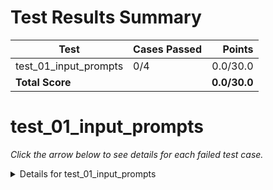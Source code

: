 # Test Results Summary

<table>
<thead><tr><th>Test</th><th>Cases Passed</th><th style='text-align:right'>Points</th></tr></thead>
<tbody>
<tr><td>test_01_input_prompts</td><td>0/4</td><td style='text-align:right'>0.0/30.0</td></tr>
<tr><td colspan='2'><strong>Total Score</strong></td><td style='text-align:right'><strong>0.0/30.0</strong></td></tr>
</tbody></table>

# test_01_input_prompts

_Click the arrow below to see details for each failed test case._

<details><summary>Details for test_01_input_prompts</summary>

<br>

<details><summary>Test Case 1 — Using 10 as input</summary>


## Test Case 1 — Using 10 as input
### Error Message (what went wrong):
While trying to run test_01_input_prompts, the automated test couldn't complete because your code called an input() function more times than it should have.

### How to fix it:
This error was very likely caused by your code asking for more input() calls than the input test case expected. To see where this is happening in your code, run your code and input THESE EXACT INPUTS IN THIS ORDER (without the quotations):
```
1: "10"
```
Your code should end after all of those inputs have been entered. If, after entering those exact inputs in that order, your code asks for another input, THAT is the cause of this error. You likely wrote an if statement or loop in a way that it is asking for inputs again. Make it so your code doesn't ask for any more inputs after the last input entered. If you believe that is a mistake, please reach out to your professor.



### Having trouble fixing the error messages above?
This test case is entering the inputs listed below with the expectation to get the *exact* same example output shown below. Try running your code using the inputs given below and if your code doesn't match the example output, alter your code until it does. 

Remember, you can always reach out to the TAs, professor, or AI if you need help. If you use AI, it will be better at helping you if you paste in the assignment instructions, your code, and the error message from above.

#### Inputs
The inputs below (without the quotes) will be entered one by one each time an `input()` function is found in your code.
```
1: "10"
```

#### Example Output
This is what your terminal should look like if you use the inputs above when running your code.
```
Please enter a whole number: 10
10 divided by 2 is 5.0
```
</details>

<details><summary>Test Case 2 — Using 0 as input</summary>


## Test Case 2 — Using 0 as input
### Error Message (what went wrong):
While trying to run test_01_input_prompts, the automated test couldn't complete because your code called an input() function more times than it should have.

### How to fix it:
This error was very likely caused by your code asking for more input() calls than the input test case expected. To see where this is happening in your code, run your code and input THESE EXACT INPUTS IN THIS ORDER (without the quotations):
```
1: "0"
```
Your code should end after all of those inputs have been entered. If, after entering those exact inputs in that order, your code asks for another input, THAT is the cause of this error. You likely wrote an if statement or loop in a way that it is asking for inputs again. Make it so your code doesn't ask for any more inputs after the last input entered. If you believe that is a mistake, please reach out to your professor.



### Having trouble fixing the error messages above?
This test case is entering the inputs listed below with the expectation to get the *exact* same example output shown below. Try running your code using the inputs given below and if your code doesn't match the example output, alter your code until it does. 

Remember, you can always reach out to the TAs, professor, or AI if you need help. If you use AI, it will be better at helping you if you paste in the assignment instructions, your code, and the error message from above.

#### Inputs
The inputs below (without the quotes) will be entered one by one each time an `input()` function is found in your code.
```
1: "0"
```

#### Example Output
This is what your terminal should look like if you use the inputs above when running your code.
```
Please enter a whole number: 0
0 divided by 2 is 0.0
```
</details>

<details><summary>Test Case 3 — Using 15 as input</summary>


## Test Case 3 — Using 15 as input
### Error Message (what went wrong):
While trying to run test_01_input_prompts, the automated test couldn't complete because your code called an input() function more times than it should have.

### How to fix it:
This error was very likely caused by your code asking for more input() calls than the input test case expected. To see where this is happening in your code, run your code and input THESE EXACT INPUTS IN THIS ORDER (without the quotations):
```
1: "15"
```
Your code should end after all of those inputs have been entered. If, after entering those exact inputs in that order, your code asks for another input, THAT is the cause of this error. You likely wrote an if statement or loop in a way that it is asking for inputs again. Make it so your code doesn't ask for any more inputs after the last input entered. If you believe that is a mistake, please reach out to your professor.



### Having trouble fixing the error messages above?
This test case is entering the inputs listed below with the expectation to get the *exact* same example output shown below. Try running your code using the inputs given below and if your code doesn't match the example output, alter your code until it does. 

Remember, you can always reach out to the TAs, professor, or AI if you need help. If you use AI, it will be better at helping you if you paste in the assignment instructions, your code, and the error message from above.

#### Inputs
The inputs below (without the quotes) will be entered one by one each time an `input()` function is found in your code.
```
1: "15"
```

#### Example Output
This is what your terminal should look like if you use the inputs above when running your code.
```
Please enter a whole number: 15
15 divided by 2 is 7.5
```
</details>

<details><summary>Test Case 4 — Using -100 as input</summary>


## Test Case 4 — Using -100 as input
### Error Message (what went wrong):
While trying to run test_01_input_prompts, the automated test couldn't complete because your code called an input() function more times than it should have.

### How to fix it:
This error was very likely caused by your code asking for more input() calls than the input test case expected. To see where this is happening in your code, run your code and input THESE EXACT INPUTS IN THIS ORDER (without the quotations):
```
1: "-100"
```
Your code should end after all of those inputs have been entered. If, after entering those exact inputs in that order, your code asks for another input, THAT is the cause of this error. You likely wrote an if statement or loop in a way that it is asking for inputs again. Make it so your code doesn't ask for any more inputs after the last input entered. If you believe that is a mistake, please reach out to your professor.



### Having trouble fixing the error messages above?
This test case is entering the inputs listed below with the expectation to get the *exact* same example output shown below. Try running your code using the inputs given below and if your code doesn't match the example output, alter your code until it does. 

Remember, you can always reach out to the TAs, professor, or AI if you need help. If you use AI, it will be better at helping you if you paste in the assignment instructions, your code, and the error message from above.

#### Inputs
The inputs below (without the quotes) will be entered one by one each time an `input()` function is found in your code.
```
1: "-100"
```

#### Example Output
This is what your terminal should look like if you use the inputs above when running your code.
```
Please enter a whole number: -100
-100 divided by 2 is -50.0
```
</details>

</details>

<br>
